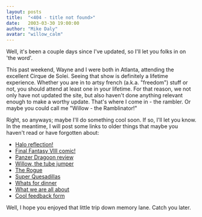 ```yaml
---
layout: posts
title:  "<404 - title not found>"
date:   2003-03-30 19:00:00
author: "Mike Daly"
avatar: "willow_calm"
---
```

Well, it's been a couple days since I've updated, so I'll let you folks in on 'the word'.

 This past weekend, Wayne and I were both in Atlanta, attending the excellent Cirque de Solei. Seeing that show is definitely a lifetime experience. Whether you are in to artsy french (a.k.a. &quot;freedom&quot;) stuff or not, you should attend at least one in your lifetime. For that reason, we not only have not updated the site, but also haven't done anything relevant enough to make a worthy update. That's where I come in - the rambler. Or maybe you could call me &quot;Willow - the Ramblinator!&quot;

 Right, so anyways; maybe I'll do something cool soon. If so, I'll let you know. In the meantime, I will post some links to older things that maybe you haven't read or have forgotten about:



* [Halo reflection!](http://www.duelingmonkeys.com/otc.html?view=specific&item=4)
* [Final Fantasy VIII comic!](/classic/images/comic/finalfantasy.gif)
* [Panzer Dragoon review](http://www.duelingmonkeys.com/otc.html?view=specific&item=23)
* [Willow, the tube jumper](https://content.duelingmonkeys.com/gallery/willow/tubejumper.jpg)
* [The Rogue](https://content.duelingmonkeys.com/gallery/art/rogue.jpg)
* [Super Quesadillas](/recipes/super-quesadillas.html)
* [Whats for dinner](/classic/images/pics/kabobs.jpg)
* [What we are all about](/about)
* [Cool feedback form](http://www.duelingmonkeys.com/feedback.php)


 Well, I hope you enjoyed that little trip down memory lane. Catch you later.
